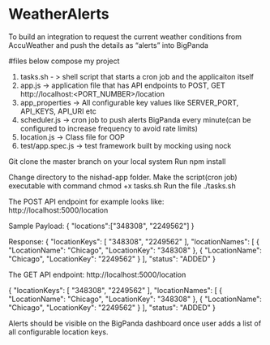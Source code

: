 # WeatherAlerts
To build an integration to request the current weather conditions from AccuWeather and push the details as “alerts” into BigPanda

#files below compose my project
1) tasks.sh - > shell script that starts a cron job and the applicaiton itself
2) app.js -> application file that has API endpoints to POST, GET  http://localhost:<PORT_NUMBER>/location
3) app_properties -> All configurable key values like SERVER_PORT, API_KEYS, API_URI etc
4) scheduler.js -> cron job to push alerts BigPanda every minute(can be configured to increase frequency to avoid rate limits)
5) location.js -> Class file for OOP
6) test/app.spec.js -> test framework built by mocking using nock


Git clone the master branch on your local system
Run npm install 

Change directory to the nishad-app folder.
Make the script(cron job) executable with command chmod +x tasks.sh
Run the file ./tasks.sh

The POST API endpoint for example looks like: 
http://localhost:5000/location

Sample Payload:
{
	"locations":["348308", "2249562"]
}

Response:
{
    "locationKeys": [
        "348308",
        "2249562"
    ],
    "locationNames": [
        {
            "LocationName": "Chicago",
            "LocationKey": "348308"
        },
        {
            "LocationName": "Chicago",
            "LocationKey": "2249562"
        }
    ],
    "status": "ADDED"
}

The GET API endpoint:
http://localhost:5000/location

{
    "locationKeys": [
        "348308",
        "2249562"
    ],
    "locationNames": [
        {
            "LocationName": "Chicago",
            "LocationKey": "348308"
        },
        {
            "LocationName": "Chicago",
            "LocationKey": "2249562"
        }
    ],
    "status": "ADDED"
}

Alerts should be visible on the BigPanda dashboard once user adds a list of all configurable location keys. 
